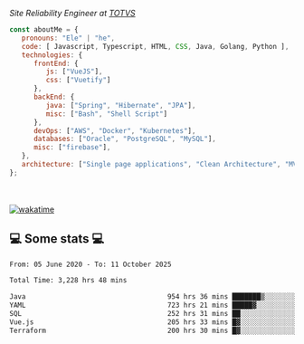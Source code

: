 <p><em>Site Reliability Engineer at <a href="https://www.totvs.com/">TOTVS</a></br>
</em></p>


```javascript
const aboutMe = {
   pronouns: "Ele" | "he",
   code: [ Javascript, Typescript, HTML, CSS, Java, Golang, Python ],
   technologies: {
      frontEnd: {
         js: ["VueJS"],
         css: ["Vuetify"]
      },
      backEnd: {
         java: ["Spring", "Hibernate", "JPA"],
         misc: ["Bash", "Shell Script"]
      },
      devOps: ["AWS", "Docker", "Kubernetes"],
      databases: ["Oracle", "PostgreSQL", "MySQL"],
      misc: ["firebase"],
   },
   architecture: ["Single page applications", "Clean Architecture", "MVC", "Microservices"],
};
```
</br></br>
[![wakatime](https://wakatime.com/badge/user/a3a8ed06-d304-4d6b-bc86-4adc418cdea7.svg)](https://wakatime.com/@a3a8ed06-d304-4d6b-bc86-4adc418cdea7)
<h2>💻 Some stats 💻</h2>

<!--START_SECTION:waka-->

```txt
From: 05 June 2020 - To: 11 October 2025

Total Time: 3,228 hrs 48 mins

Java                                   954 hrs 36 mins ███████▒░░░░░░░░░░░░░░░░░   29.57 %
YAML                                   723 hrs 21 mins █████▓░░░░░░░░░░░░░░░░░░░   22.40 %
SQL                                    252 hrs 31 mins ██░░░░░░░░░░░░░░░░░░░░░░░   07.82 %
Vue.js                                 205 hrs 33 mins █▓░░░░░░░░░░░░░░░░░░░░░░░   06.37 %
Terraform                              200 hrs 30 mins █▓░░░░░░░░░░░░░░░░░░░░░░░   06.21 %
```

<!--END_SECTION:waka-->
